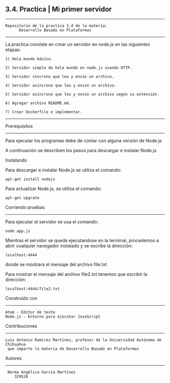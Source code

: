 ## 3.4. Practica | Mi primer servidor

***

	Repositorio de la practica 3.4 de la materia:
		  Desarrollo Basado en Plataformas


***

La practica consiste en crear un servidor en node.js en las siguientes etapas:

	1) Hola mundo básico.

	2) Servidor simple de hola mundo en node.js usando HTTP.

	3) Servidor síncrono que lea y envíe un archivo.

	4) Servidor asíncrono que lea y envíe un archivo.

	5) Servidor asíncrono que lea y envíe un archivo según su extensión.

	6) Agregar archivo README.md.

	7) Crear Dockerfile e implementar.

***

 Prerequisitos

***

Para ejecutar los programas debe de contar con alguna versión de Node.js

A continuación se describen los pasos para descargar e instalar Node.js

 Instalando

Para descargar e instalar Node.js se utiliza el comando:

	apt-get install nodejs

Para actualizar Node.js, se utiliza el comando:

	apt-get upgrate


 Corriendo pruebas

***

Para ejecutar el servidor se usa el comando:

	node app.js

Mientras el servidor se queda ejecutandose en la terminal, procedemos a abrir cualquier navegador
instalado y se escribe la dirección:

	localhost:4444

donde se mostrara el mensaje del archivo file.txt

Para mostrar el mensaje del archivo file2.txt tenemos que escribir la dirección:

	localhost:4444/file2.txt


 Construido con

***

	Atom - Editor de texto
	Node.js - Entorno para ejecutar JavaScript


 Contribuciones

***

	Luis Antonio Ramírez Martínez, profesor de la Universidad Autónoma de Chihuahua
	 que imparte la materia de Desarrollo Basado en Plataformas


 Autores

***

	 Norma Angélica García Martínez
		329528
